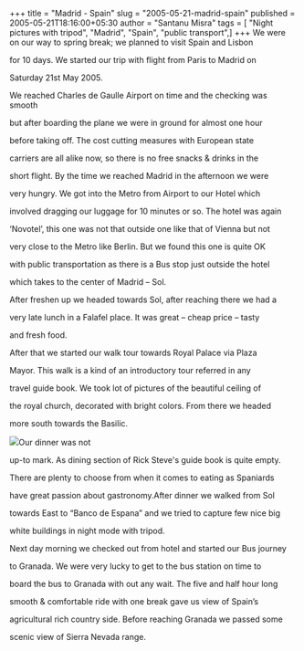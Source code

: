 +++
title = "Madrid - Spain"
slug = "2005-05-21-madrid-spain"
published = 2005-05-21T18:16:00+05:30
author = "Santanu Misra"
tags = [ "Night pictures with tripod", "Madrid", "Spain", "public transport",]
+++
We were on our way to spring break; we planned to visit Spain and Lisbon
for 10 days. We started our trip with flight from Paris to Madrid on
Saturday 21st May 2005.

  

We reached Charles de Gaulle Airport on time and the checking was smooth
but after boarding the plane we were in ground for almost one hour
before taking off. The cost cutting measures with European state
carriers are all alike now, so there is no free snacks & drinks in the
short flight. By the time we reached Madrid in the afternoon we were
very hungry. We got into the Metro from Airport to our Hotel which
involved dragging our luggage for 10 minutes or so. The hotel was again
‘Novotel’, this one was not that outside one like that of Vienna but not
very close to the Metro like Berlin. But we found this one is quite OK
with public transportation as there is a Bus stop just outside the hotel
which takes to the center of Madrid – Sol.

  

After freshen up we headed towards Sol, after reaching there we had a
very late lunch in a Falafel place. It was great – cheap price – tasty
and fresh food.

  

After that we started our walk tour towards Royal Palace via Plaza
Mayor. This walk is a kind of an introductory tour referred in any
travel guide book. We took lot of pictures of the beautiful ceiling of
the royal church, decorated with bright colors. From there we headed
more south towards the Basilic.

  

![](../images/2005-05-21-madrid-spain-madrid.jpg)Our dinner was not
up-to mark. As dining section of Rick Steve's guide book is quite empty.
There are plenty to choose from when it comes to eating as Spaniards
have great passion about gastronomy.After dinner we walked from Sol
towards East to “Banco de Espana” and we tried to capture few nice big
white buildings in night mode with tripod.

  

Next day morning we checked out from hotel and started our Bus journey
to Granada. We were very lucky to get to the bus station on time to
board the bus to Granada with out any wait. The five and half hour long
smooth & comfortable ride with one break gave us view of Spain’s
agricultural rich country side. Before reaching Granada we passed some
scenic view of Sierra Nevada range.
